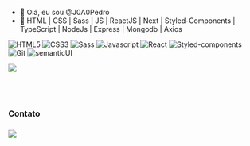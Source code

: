 - 👋 Olá, eu sou @J0A0Pedro
- 🌱 HTML | CSS | Sass | JS | ReactJS | Next | Styled-Components | TypeScript | NodeJs | Express | Mongodb | Axios  <br /> 

![HTML5](https://img.shields.io/badge/HTML5-E34F26?style=for-the-badge&logo=html5&logoColor=white)
![CSS3](https://img.shields.io/badge/CSS3-1572B6?style=for-the-badge&logo=css3&logoColor=white)
![Sass](https://img.shields.io/badge/Sass-CC6699?style=for-the-badge&logo=sass&logoColor=white)
![Javascript](https://img.shields.io/badge/JavaScript-323330?style=for-the-badge&logo=javascript&logoColor=F7DF1E)
![React](https://img.shields.io/badge/React-20232A?style=for-the-badge&logo=react&logoColor=61DAFB)
![Styled-components](https://img.shields.io/badge/styled--components-DB7093?style=for-the-badge&logo=styled-components&logoColor=white)
<br />
![Git](https://img.shields.io/badge/GIT-E44C30?style=for-the-badge&logo=git&logoColor=white)
![semanticUI](https://img.shields.io/badge/semantic%20ui%20react-35BDB2?style=for-the-badge&logo=semanticuireact&logoColor=white)

![](https://github-profile-summary-cards.vercel.app/api/cards/profile-details?username=j0a0pedro&theme=tokyonight)<br /><br />
<br /><br />

<h3>Contato<h3>
  
  
  [<img src="https://img.shields.io/badge/linkedin-%230077B5.svg?&style=for-the-badge&logo=linkedin&logoColor=white" />](https://www.linkedin.com/in/joao-pedro-b410a3252/)
  
  
 
